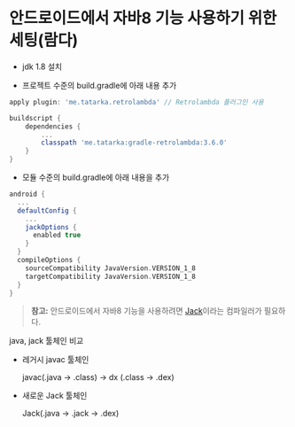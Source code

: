 # 안드로이드에서 자바8 기능 사용하기 위한 세팅(람다)

- jdk 1.8 설치

- 프로젝트 수준의 build.gradle에 아래 내용 추가

```gradle
apply plugin: 'me.tatarka.retrolambda' // Retrolambda 플러그인 사용

buildscript {
    dependencies {
        ...
        classpath 'me.tatarka:gradle-retrolambda:3.6.0'
    }
}
```

- 모듈 수준의 build.gradle에 아래 내용을 추가

```gradle
android {
  ...
  defaultConfig {
    ...
    jackOptions {
      enabled true
    }
  }
  compileOptions {
    sourceCompatibility JavaVersion.VERSION_1_8
    targetCompatibility JavaVersion.VERSION_1_8
  }
}
```

> **참고:** 안드로이드에서 자바8 기능을 사용하려면 [Jack](https://source.android.com/source/jack.html?hl=ko)이라는 컴파일러가 필요하다.

java, jack 툴체인 비교

- 레거시 javac 툴체인

  javac(.java → .class) → dx (.class → .dex)

- 새로운 Jack 툴체인

  Jack(.java → .jack → .dex)
